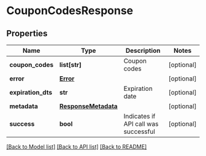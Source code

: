 # CouponCodesResponse

## Properties
Name | Type | Description | Notes
------------ | ------------- | ------------- | -------------
**coupon_codes** | **list[str]** | Coupon codes | [optional] 
**error** | [**Error**](Error.md) |  | [optional] 
**expiration_dts** | **str** | Expiration date | [optional] 
**metadata** | [**ResponseMetadata**](ResponseMetadata.md) |  | [optional] 
**success** | **bool** | Indicates if API call was successful | [optional] 

[[Back to Model list]](../README.md#documentation-for-models) [[Back to API list]](../README.md#documentation-for-api-endpoints) [[Back to README]](../README.md)


